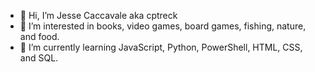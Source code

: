 - 👋 Hi, I’m Jesse Caccavale aka cptreck
- 👀 I’m interested in books, video games, board games, fishing, nature, and food.
- 🌱 I’m currently learning JavaScript, Python, PowerShell, HTML, CSS, and SQL.


<!---
cptreck/cptreck is a ✨ special ✨ repository because its `README.md` (this file) appears on your GitHub profile.
You can click the Preview link to take a look at your changes.
--->
